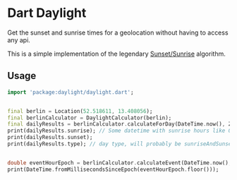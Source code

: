 # Dart Daylight

Get the sunset and sunrise times for a geolocation without having to access any api.

This is a simple implementation of the legendary [Sunset/Sunrise](https://web.archive.org/web/20161202180207/http://williams.best.vwh.net/sunrise_sunset_algorithm.htm) algorithm.

## Usage
```dart
import 'package:daylight/daylight.dart';


final berlin = Location(52.518611, 13.408056);
final berlinCalculator = DaylightCalculator(berlin);
final dailyResults = berlinCalculator.calculateForDay(DateTime.now(), Zenith.astronomical);
print(dailyResults.sunrise); // Some datetime with sunrise hours like 08:32
print(dailyResults.sunset);
print(dailyResults.type); // day type, will probably be sunriseAndSunset if you dont live in svalbard or antartida


double eventHourEpoch = berlinCalculator.calculateEvent(DateTime.now(), Zenith.official, EventType.sunset);
print(DateTime.fromMillisecondsSinceEpoch(eventHourEpoch.floor()));

```
